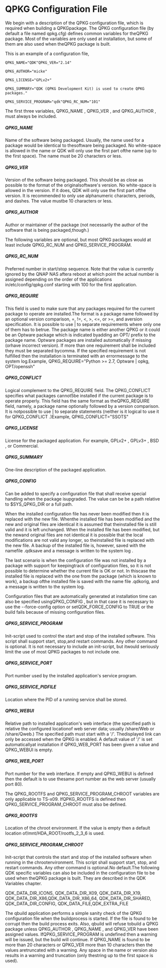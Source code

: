 # QPKG Configuration File

We begin with a description of the QPKG configuration file, which is required when building a QPKGpackage. The QPKG configuration file \(by default a file named qpkg.cfg\) defines common variables for theQPKG package. Most of the variables are only used at installation, but some of them are also used when theQPKG package is built.

This is an example of a configuration file,

`QPKG_NAME="QDK"QPKG_VER="2.14"`

`QPKG_AUTHOR="micke"`

`QPKG_LICENSE="GPLv2+"`

`QPKG_SUMMARY="QDK (QPKG Development Kit) is used to create QPKG packages."`

`QPKG_SERVICE_PROGRAM="qdk"QPKG_RC_NUM="101"`

The first three variables, QPKG\_NAME , QPKG\_VER , and QPKG\_AUTHOR , must always be included.

##### QPKG\_NAME

Name of the software being packaged. Usually, the name used for a package would be identical to thesoftware being packaged. No white-space is allowed in the name or QDK will only use the first part ofthe name \(up to the first space\). The name must be 20 characters or less.

##### QPKG\_VER

Version of the software being packaged. This should be as close as possible to the format of the originalsoftware's version. No white-space is allowed in the version. If it does, QDK will only use the first part ofthe version. It is recommended to only use alphanumeric characters, periods, and dashes. The value mustbe 10 characters or less.

##### QPKG\_AUTHOR

Author or maintainer of the package \(not necessarily the author of the software that is being packaged,though.\)

The following variables are optional, but most QPKG packages would at least include QPKG\_RC\_NUM and QPKG\_SERVICE\_PROGRAM.

##### QPKG\_RC\_NUM

Preferred number in start\/stop sequence. Note that the value is currently ignored by the QNAP NAS aftera reboot at which point the actual number is assigned depending on the order of the applications in\/etc\/config\/qpkg.conf starting with 100 for the first application.

##### QPKG\_REQUIRE

This field is used to make sure that any packages required for the current package to operate are installed.The format is a package name followed by an optional version comparison, =, !=, &lt;, &gt;, &lt;=, or &gt;=, and aversion specification. It is possible to use \| to separate requirements where only one of them has to betrue. The package name is either another QPKG or it could be an Optware package which is indicated byadding an OPT\/ prefix to the package name. Optware packages are installed automatically if missing \(orhave incorrect version\). If more than one requirement shall be included they must be separated bycomma. If the specified requirement is not fulfilled then the installation is terminated with an errormessage to the system log.Example, QPKG\_REQUIRE="Python &gt;= 2.7, Optware \| opkg, OPT\/openssh"

##### QPKG\_CONFLICT

Logical complement to the QPKG\_REQUIRE field. The QPKG\_CONFLICT specifies what packages cannot5be installed if the current package is to operate properly. This field has the same format as theQPKG\_REQUIRE field, namely, a package name optionally followed by a version comparison. It is notpossible to use \| to separate statements \(neither is it logical to use it for QPKG\_CONFLICT .\)Example, QPKG\_CONFLICT="SSOTS"

##### QPKG\_LICENSE

License for the packaged application. For example, GPLv2+ , GPLv3+ , BSD , or Commercial.

##### QPKG\_SUMMARY

One-line description of the packaged application.

##### QPKG\_CONFIG

Can be added to specify a configuration file that shall receive special handling when the package isupgraded. The value can be be a path relative to $SYS\_QPKG\_DIR or a full path.

When the installed configuration file has never been modified then it is replaced with the new file. Whenthe installed file has been modified and the new and original files are identical it is assumed that theinstalled file is still valid and it is left unchanged. When the installed file has been modified, but the newand original files are not identical it is possible that the local modifications are not valid any longer, so theinstalled file is replaced with the new file. A backup of the installed file is, however, saved with the namefile .qdksave and a message is written to the system log .

The last scenario is when the configuration file was not installed by a package with support for keepingtrack of configuration files, so it is not possible to determine whether the current file is OK or not. In thiscase the installed file is replaced with the one from the package \(which is known to work\), a backup ofthe installed file is saved with the name file .qdkorig, and a message is written to the system log.

Configuration files that are automatically generated at installation time can also be specified usingQPKG\_CONFIG , but in that case it is necessary to use the --force-config option or setQDK\_FORCE\_CONFIG to TRUE or the build fails because of missing configuration files.

##### QPKG\_SERVICE\_PROGRAM

Init-script used to control the start and stop of the installed software. This script shall support start, stop,and restart commands. Any other command is optional. It is not necessary to include an init-script, but itwould seriously limit the use of most QPKG packages to not include one.

##### QPKG\_SERVICE\_PORT

Port number used by the installed application's service program.

##### QPKG\_SERVICE\_PIDFILE

Location where the PID of a running service shall be stored.

##### QPKG\_WEBUI

Relative path to installed application's web interface \(the specified path is relative the configured locationof web server data; usually \/share\/Web or \/share\/Qweb.\) The specified path must start with a '\/'. Thedisplayed link can only be accessed when the QPKG is enabled. A default value of '\/' is set automaticallyat installation if QPKG\_WEB\_PORT has been given a value and QPKG\_WEBUI is empty.

##### QPKG\_WEB\_PORT

Port number for the web interface. If empty and QPKG\_WEBUI is defined then the default is to use thesame port number as the web server \(usually port 80\).

The QPKG\_ROOTFS and QPKG\_SERVICE\_PROGRAM\_CHROOT variables are only applicable to TS-x09. IfQPKG\_ROOTFS is defined then QPKG\_SERVICE\_PROGRAM\_CHROOT must also be defined.

##### QPKG\_ROOTFS

Location of the chroot environment. If the value is empty then a default location of\/mnt\/HDA\_ROOT\/rootfs\_2\_3\_6 is used.

##### QPKG\_SERVICE\_PROGRAM\_CHROOT

Init-script that controls the start and stop of the installed software when running in the chrootenvironment. This script shall support start, stop, and restart commands. Any other command is optional.No default.The following QDK specific variables can also be included in the configuration file to be used when theQPKG package is built. They are described in the QDK Variables chapter.

QDK\_DATA\_DIR\_ICONS, QDK\_DATA\_DIR\_X09, QDK\_DATA\_DIR\_X19, QDK\_DATA\_DIR\_X86,QDK\_DATA\_DIR\_X86\_64, QDK\_DATA\_DIR\_SHARED, QDK\_DATA\_DIR\_CONFIG, QDK\_DATA\_FILE,QDK\_EXTRA\_FILE

The qbuild application performs a simple sanity check of the QPKG configuration file when the buildprocess is started. If the file is found to be corrupt then the build process exits. Also, qbuild will refuse tobuild a QPKG package unless QPKG\_AUTHOR , QPKG\_NAME , and QPKG\_VER have been assigned values. IfQPKG\_SERVICE\_PROGRAM is undefined then a warning will be issued, but the build will continue. If QPKG\_NAME is found to be more than 20 characters or QPKG\_VER more than 10 characters then the values aretruncated with a warning. Any space in the name or version also results in a warning and truncation \(only thestring up to the first space is used\).

